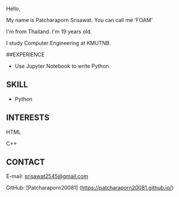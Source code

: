 Hello,

My name is Patcharaporn Srisawat. You can call me 'FOAM'

I'm from Thailand. I'm 19 years old.

I study Computer Engineering at KMUTNB.

##EXPERIENCE
* Use Jupyter Notebook to write Python.

## SKILL
* Python

## INTERESTS
HTML

C++

## CONTACT
E-mail: srisawat2545@gmail.com

GitHub: [Patcharaporn20081] (https://patcharaporn20081.github.io/)
